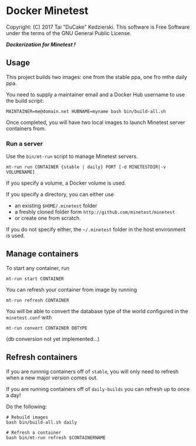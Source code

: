 # Docker Minetest

Copyright: (C) 2017 Tai "DuCake" Kedzierski. This software is Free Software under the terms of the GNU General Public License.

***Dockerization for Minetest !***

## Usage

This project builds two images: one from the stable ppa, one fro mthe daily ppa.

You need to supply a maintainer email and a Docker Hub username to use the build script:

	MAINTAINER=me@domain.net HUBNAME=myname bash bin/build-all.sh

Once completed, you will have two local images to launch Minetest server containers from.

### Run a server

Use the `bin/mt-run` script to manage Minetest servers.
 
	mt-run run CONTAINER {stable | daily} PORT [-d MINETESTDIR|-v VOLUMENAME]

If you specify a volume, a Docker volume is used.

If you specify a directory, you can either use

* an existing `$HOME/.minetest` folder
* a freshly cloned folder form `http://github.com/minetest/minetest`
* or create one from scratch.

If you do not specify either, the `~/.minetest` folder in the host environment is used.

## Manage containers

To start any container, run

	mt-run start CONTAINER

You can refresh your container from image by running

	mt-run refresh CONTAINER

You will be able to convert the database type of the world configured in the `minetest.conf` with

	mt-run convert CONTAINER DBTYPE

(db conversion not yet implemented...)

## Refresh containers

If you are runnnig containers off of `stable`, you will only need to refresh when a new major version comes out.

If you are running containers off of `daily-builds` you can refresh up to once a day!

Do the following:

	# Rebuild images
	bash bin/build-all.sh daily

	# Refresh a container
	bash bin/mt-run refresh $CONTAINERNAME

